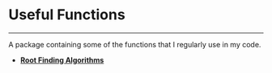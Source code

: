 # Useful Functions
---

A package containing some of the functions that I regularly use in my code.

 - [**Root Finding Algorithms**](root_finding.md)